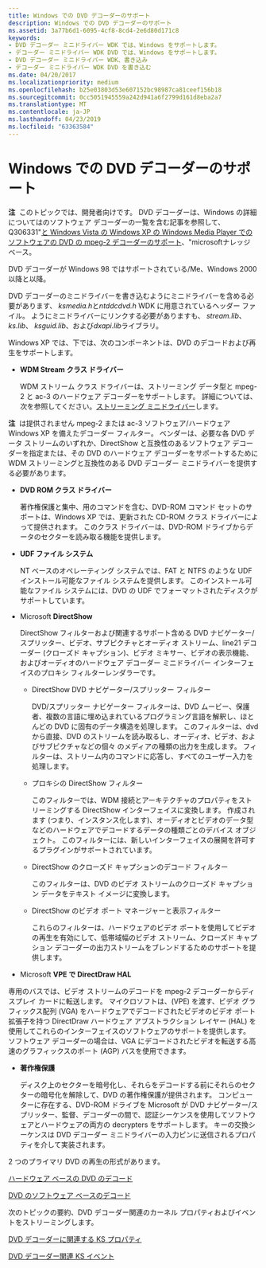 ```yaml
---
title: Windows での DVD デコーダーのサポート
description: Windows での DVD デコーダーのサポート
ms.assetid: 3a77b6d1-6095-4cf8-8cd4-2e6d80d171c8
keywords:
- DVD デコーダー ミニドライバー WDK では、Windows をサポートします。
- デコーダー ミニドライバー WDK DVD では、Windows をサポートします。
- DVD デコーダー ミニドライバー WDK、書き込み
- デコーダー ミニドライバー WDK DVD を書き込む
ms.date: 04/20/2017
ms.localizationpriority: medium
ms.openlocfilehash: b25e03803d53e607152bc98987ca81ceef156b18
ms.sourcegitcommit: 0cc5051945559a242d941a6f2799d161d8eba2a7
ms.translationtype: MT
ms.contentlocale: ja-JP
ms.lasthandoff: 04/23/2019
ms.locfileid: "63363584"
---
```

# <a name="dvd-decoder-support-in-windows"></a>Windows での DVD デコーダーのサポート





**注**  このトピックでは、開発者向けです。 DVD デコーダーは、Windows の詳細についてはのソフトウェア デコーダーの一覧を含む記事を参照して、Q306331"[と Windows Vista の Windows XP の Windows Media Player でのソフトウェアの DVD の mpeg-2 デコーダーのサポート](https://go.microsoft.com/fwlink/p/?linkid=3100&ID=306331)、"microsoftナレッジ ベース。

 

DVD デコーダーが Windows 98 ではサポートされている/Me、Windows 2000 以降と以降。

DVD デコーダーのミニドライバーを書き込むようにミニドライバーを含める必要があります、 *ksmedia.h*と*ntddcdvd.h* WDK に用意されているヘッダー ファイル。 ようにミニドライバーにリンクする必要がありますも、 *stream.lib*、 *ks.lib*、 *ksguid.lib*、および*dxapi.lib*ライブラリ。

Windows XP では、下では、次のコンポーネントは、DVD のデコードおよび再生をサポートします。

-   **WDM Stream クラス ドライバー**

    WDM ストリーム クラス ドライバーは、ストリーミング データ型と mpeg-2 と ac-3 のハードウェア デコーダーをサポートします。 詳細については、次を参照してください。[ストリーミング ミニドライバー](https://msdn.microsoft.com/library/windows/hardware/ff568275)します。

**注**  は提供されません mpeg-2 または ac-3 ソフトウェア/ハードウェア Windows XP を備えたデコーダー フィルター。 ベンダーは、必要な各 DVD データ ストリームのいずれか、DirectShow と互換性のあるソフトウェア デコーダーを指定または、その DVD のハードウェア デコーダーをサポートするために WDM ストリーミングと互換性のある DVD デコーダー ミニドライバーを提供する必要があります。

 

-   **DVD ROM クラス ドライバー**

    著作権保護と集中、用のコマンドを含む、DVD-ROM コマンド セットのサポートは、Windows XP では、更新された CD-ROM クラス ドライバーによって提供されます。 このクラス ドライバーは、DVD-ROM ドライブからデータのセクターを読み取る機能を提供します。

-   **UDF ファイル システム**

    NT ベースのオペレーティング システムでは、FAT と NTFS のような UDF インストール可能なファイル システムを提供します。 このインストール可能なファイル システムには、DVD の UDF でフォーマットされたディスクがサポートしています。

-   Microsoft **DirectShow**

    DirectShow フィルターおよび関連するサポート含める DVD ナビゲーター/スプリッター、ビデオ、サブピクチャとオーディオ ストリーム、line21 デコーダー (クローズド キャプション)、ビデオ ミキサー、ビデオの表示機能、およびオーディオのハードウェア デコーダー ミニドライバー インターフェイスのプロキシ フィルターレンダラーです。

    -   DirectShow DVD ナビゲーター/スプリッター フィルター

        DVD/スプリッター ナビゲーター フィルターは、DVD ムービー、保護者、複数の言語に埋め込まれているプログラミング言語を解釈し、ほとんどの DVD に固有のデータ構造を処理します。 このフィルターは、dvd から直接、DVD のストリームを読み取るし、オーディオ、ビデオ、およびサブピクチャなどの個々 のメディアの種類の出力を生成します。 フィルターは、ストリーム内のコマンドに応答し、すべてのユーザー入力を処理します。

    -   プロキシの DirectShow フィルター

        このフィルターでは、WDM 接続とアーキテクチャのプロパティをストリーミングする DirectShow インターフェイスに変換します。 作成されます (つまり、インスタンス化します)、オーディオとビデオのデータ型などのハードウェアでデコードするデータの種類ごとのデバイス オブジェクト。 このフィルターには、新しいインターフェイスの展開を許可するプラグインがサポートされています。

    -   DirectShow のクローズド キャプションのデコード フィルター

        このフィルターは、DVD のビデオ ストリームのクローズド キャプション データをテキスト イメージに変換します。

    -   DirectShow のビデオ ポート マネージャーと表示フィルター

        これらのフィルターは、ハードウェアのビデオ ポートを使用してビデオの再生を有効にして、低帯域幅のビデオ ストリーム、クローズド キャプション デコーダーの出力ストリームをブレンドするためのサポートを提供します。

-   Microsoft **VPE で DirectDraw HAL**

専用のバスでは、ビデオ ストリームのデコードを mpeg-2 デコーダーからディスプレイ カードに転送します。 マイクロソフトは、(VPE) を渡す、ビデオ グラフィックス配列 (VGA) をハードウェアでデコードされたビデオのビデオ ポート拡張子を持つ DirectDraw ハードウェア アブストラクション レイヤー (HAL) を使用してこれらのインターフェイスのソフトウェアのサポートを提供します。 ソフトウェア デコーダーの場合は、VGA にデコードされたビデオを転送する高速のグラフィックスのポート (AGP) バスを使用できます。

-   **著作権保護**

    ディスク上のセクターを暗号化し、それらをデコードする前にそれらのセクターの暗号化を解除して、DVD の著作権保護が提供されます。 コンピューターに存在する、DVD-ROM ドライブを Microsoft が DVD ナビゲーター/スプリッター、監督、デコーダーの間で、認証シーケンスを使用してソフトウェアとハードウェアの両方の decrypters をサポートします。 キーの交換シーケンスは DVD デコーダー ミニドライバーの入力ピンに送信されるプロパティを介して実装されます。

2 つのプライマリ DVD の再生の形式があります。

[ハードウェア ベースの DVD のデコード](hardware-based-dvd-decoding.md)

[DVD のソフトウェア ベースのデコード](software-based-dvd-decoding.md)

次のトピックの要約、DVD デコーダー関連のカーネル プロパティおよびイベントをストリーミングします。

[DVD デコーダーに関連する KS プロパティ](dvd-decoder-related-ks-properties.md)

[DVD デコーダー関連 KS イベント](dvd-decoder-related-ks-events.md)

 

 




